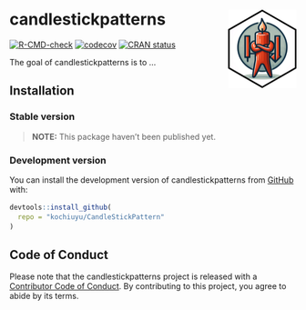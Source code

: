 
<!-- README.md is generated from README.Rmd. Please edit that file -->

# candlestickpatterns <img src="man/figures/logo.png" align="right" height="138" alt="" />

<!-- badges: start -->

[![R-CMD-check](https://github.com/serkor1/candlestick-patterns/actions/workflows/R-CMD-check.yaml/badge.svg)](https://github.com/serkor1/candlestick-patterns/actions/workflows/R-CMD-check.yaml)
[![codecov](https://codecov.io/gh/serkor1/candlestick-patterns/graph/badge.svg?token=D3Z3J1ILFQ)](https://codecov.io/gh/serkor1/candlestick-patterns)
[![CRAN
status](https://www.r-pkg.org/badges/version/candlestickpatterns)](https://CRAN.R-project.org/package=candlestickpatterns)
<!-- badges: end -->

The goal of candlestickpatterns is to …

## Installation

### Stable version

> **NOTE:** This package haven’t been published yet.

### Development version

You can install the development version of candlestickpatterns from
[GitHub](https://github.com/) with:

``` r
devtools::install_github(
  repo = "kochiuyu/CandleStickPattern"
)
```

## Code of Conduct

Please note that the candlestickpatterns project is released with a
[Contributor Code of
Conduct](https://contributor-covenant.org/version/2/1/CODE_OF_CONDUCT.html).
By contributing to this project, you agree to abide by its terms.
